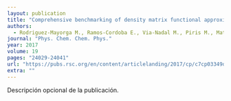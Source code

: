 ```yaml
---
layout: publication
title: "Comprehensive benchmarking of density matrix functional approximations"
authors:
  - Rodriguez-Mayorga M., Ramos-Cordoba E., Via-Nadal M., Piris M., Matito E.
journal: "Phys. Chem. Chem. Phys."
year: 2017
volume: 19
pages: "24029-24041"
url: "https://pubs.rsc.org/en/content/articlelanding/2017/cp/c7cp03349d/unauth#!divAbstract"
extra: ""
---
```


Descripción opcional de la publicación.
